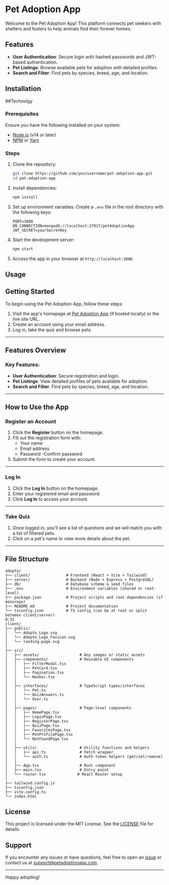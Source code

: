 # Pet Adoption App

Welcome to the Pet Adoption App! This platform connects pet seekers with shelters and fosters to help animals find their forever homes.

## Features
- **User Authentication**: Secure login with hashed passwords and JWT-based authentication.
- **Pet Listings**: Browse available pets for adoption with detailed profiles.
- **Search and Filter**: Find pets by species, breed, age, and location.

## Installation

##Technolgy


### Prerequisites
Ensure you have the following installed on your system:
- [Node.js](https://nodejs.org/) (v14 or later)
- [NPM](https://www.npmjs.com/) or [Yarn](https://yarnpkg.com/)

### Steps
1. Clone the repository:
   ```bash
   git clone https://github.com/yourusername/pet-adoption-app.git
   cd pet-adoption-app
   ```

2. Install dependencies:
   ```bash
   npm install
   ```

3. Set up environment variables:
   Create a `.env` file in the root directory with the following keys:
   ```env
   PORT=3000
   DB_CONNECTION=mongodb://localhost:27017/petAdoptionApp
   JWT_SECRET=yourSecretKey
   ```

4. Start the development server:
   ```bash
   npm start
   ```

5. Access the app in your browser at `http://localhost:3000`.

## Usage

## Getting Started

To begin using the Pet Adoption App, follow these steps:
1. Visit the app's homepage at [Pet Adoption App](http://localhost:3000) (if hosted locally) or the live site URL.
2. Create an account using your email address.
3. Log in, take the quiz and browse pets.

---

## Features Overview

### Key Features:
- **User Authentication**: Secure registration and login.
- **Pet Listings**: View detailed profiles of pets available for adoption.
- **Search and Filter**: Find pets by species, breed, age, and location.


---

## How to Use the App

### Register an Account
1. Click the **Register** button on the homepage.
2. Fill out the registration form with:
   - Your name
   - Email address
   - Password
   -Confirm password
3. Submit the form to create your account.

---

### Log In
1. Click the **Log In** button on the homepage.
2. Enter your registered email and password.
3. Click **Log In** to access your account.

---

### Take Quiz
1. Once logged in, you’ll see a list of questions and we will match you with a list of filtered pets.
2. Click on a pet's name to view more details about the pet.


---

## File Structure
```
adopto/
├── client/                # Frontend (React + Vite + Tailwind)
├── server/                # Backend (Node + Express + PostgreSQL)
├── db/                    # Database schema & seed files
├── .env                   # Environment variables (shared or root-level)
├── package.json           # Project scripts and root dependencies (if monorepo)
├── README.md              # Project documentation
└── tsconfig.json          # TS config (can be at root or split between client/server)
8:32
client/
├── public/
│   └── Adopto_Logo.svg
│   └── Adopto_Logo_Favicon.svg
│   └── landing-page.svg
│
├── src/
│   ├── assets/                  # Any images or static assets
│   ├── components/              # Reusable UI components
│   │   ├── FilterModal.tsx
│   │   ├── PetCard.tsx
│   │   ├── Pagination.tsx
│   │   └── Navbar.tsx
│   │
│   ├── interfaces/              # TypeScript types/interfaces
│   │   └── Pet.ts
│   │   └── QuizAnswers.ts
│   │   └── User.ts
│   │
│   ├── pages/                   # Page-level components
│   │   ├── HomePage.tsx
│   │   ├── LoginPage.tsx
│   │   ├── RegisterPage.tsx
│   │   ├── QuizPage.tsx
│   │   ├── FavoritesPage.tsx
│   │   ├── PetProfilePage.tsx
│   │   └── NotFoundPage.tsx
│   │
│   ├── utils/                   # Utility functions and helpers
│   │   ├── api.ts               # Fetch wrapper
│   │   └── auth.ts              # Auth token helpers (get/set/remove)
│   │
│   ├── App.tsx                  # Root component
│   ├── main.tsx                 # Entry point
│   └── router.tsx              # React Router setup
│
├── tailwind.config.js
├── tsconfig.json
├── vite.config.ts
└── index.html
```



## License
This project is licensed under the MIT License. See the [LICENSE](LICENSE) file for details.

## Support
If you encounter any issues or have questions, feel free to open an [issue](https://github.com/yourusername/pet-adoption-app/issues) or contact us at support@petadoptionapp.com.

---
Happy adopting!